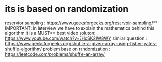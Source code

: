 # its is based on randomization
reservior sampling : https://www.geeksforgeeks.org/reservoir-sampling/
​
** IMPORTANT: in interview we  have to explain the mathematics behind this algorithm it is a MUST**
best video soluton: https://www.youtube.com/watch?v=7HcSK2IW8WY
similar question : https://www.geeksforgeeks.org/shuffle-a-given-array-using-fisher-yates-shuffle-algorithm/
problem base on randomization : https://leetcode.com/problems/shuffle-an-array/